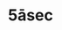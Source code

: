 ---
title: "5āsec"
url: /ciudad-autonoma-de-buenos-aires/5asec-avenida-pueyrredon/
shop: lavandería
---